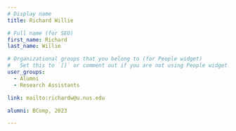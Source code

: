 ```yaml
---
# Display name
title: Richard Willie

# Full name (for SEO)
first_name: Richard
last_name: Willie

# Organizational groups that you belong to (for People widget)
#   Set this to `[]` or comment out if you are not using People widget.
user_groups:
  - Alumni
  - Research Assistants

link: mailto:richardw@u.nus.edu

alumni: BComp, 2023

---
```

